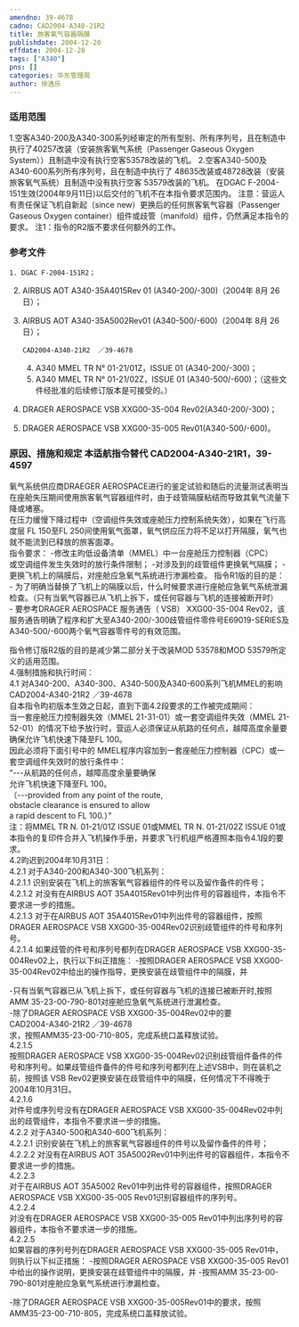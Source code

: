 ```yaml
---
amendno: 39-4678  
cadno: CAD2004-A340-21R2  
title: 旅客氧气容器隔膜  
publishdate: 2004-12-20  
effdate: 2004-12-20  
tags: ["A340"]  
pns: []  
categories: 华东管理局  
author: 徐逸乐  
---
```

  
### 适用范围  
1.空客A340-200及A340-300系列经审定的所有型别、所有序列号，且在制造中执行了40257改装（安装旅客氧气系统（Passenger Gaseous Oxygen System））且制造中没有执行空客53578改装的飞机。
2.空客A340-500及A340-600系列所有序列号，且在制造中执行了 48635改装或48728改装（安装旅客氧气系统）且制造中没有执行空客 53579改装的飞机。
在DGAC F-2004-151生效(2004年9月11日)以后交付的飞机不在本指令要求范围内。
注意：营运人有责任保证飞机自新起（since new）更换后的任何旅客氧气容器（Passenger Gaseous Oxygen container）组件或歧管（manifold）组件，仍然满足本指令的要求。
注1：指令的R2版不要求任何额外的工作。  
  
<!--more-->  
### 参考文件  
    1. DGAC F-2004-151R2；  
2. AIRBUS AOT A340-35A4015Rev 01 (A340-200/-300)（2004年 8月 26日）；  
3. AIRBUS AOT A340-35A5002Rev01 (A340-500/-600)（2004年 8月 26日）；  
  
       CAD2004-A340-21R2  ／39-4678  
    4. A340 MMEL TR N° 01-21/01Z，ISSUE 01 (A340-200/-300)；  
    5. A340 MMEL TR N° 01-21/02Z，ISSUE 01 (A340-500/-600)；（这些文件经批准的后续修订版本是可接受的。）  
  
6. DRAGER AEROSPACE VSB XXG00-35-004 Rev02(A340-200/-300)；  
7. DRAGER AEROSPACE VSB XXG00-35-005 Rev01(A340-500/-600)。  
  
### 原因、措施和规定 本适航指令替代 CAD2004-A340-21R1，39-4597  
氧气系统供应商DRAEGER AEROSPACE进行的鉴定试验和随后的流量测试表明当在座舱失压期间使用旅客氧气容器组件时，由于歧管隔膜粘结而导致其氧气流量下降或堵塞。  
在压力缓慢下降过程中（空调组件失效或座舱压力控制系统失效），如果在飞行高度层 FL 150至FL 250间使用氧气面罩，氧气供应压力将不足以打开隔膜，氧气也就不能流到已释放的旅客面罩。  
指令要求： -修改主昀低设备清单（MMEL）中一台座舱压力控制器（CPC）  
或空调组件发生失效时的放行条件限制； -对涉及到的歧管组件更换氧气隔膜； -更换飞机上的隔膜后，对座舱应急氧气系统进行渗漏检查。     指令R1版的目的是：  
    - 为了明确当替换了飞机上的隔膜以后，什么时候要求进行座舱应急氧气系统泄漏检查。（只有当氧气容器已从飞机上拆下，或任何容器与飞机的连接被断开时）  
    - 要参考DRAGER AEROSPACE 服务通告（ VSB） XXG00-35-004 Rev02，该服务通告明确了程序和扩大至A340-200/-300歧管组件零件号E69019-SERIES及A340-500/-600两个氧气容器零件号的有效范围。  
  
指令修订版R2版的目的是减少第二部分关于改装MOD 53578和MOD 53579所定义的适用范围。  
4.强制措施和执行时间：  
4.1 对A340-200、A340-300、A340-500及A340-600系列飞机MMEL的影响  
       CAD2004-A340-21R2  ／39-4678  
自本指令昀初版本生效之日起，直到下面4.2段要求的工作被完成期间：  
当一套座舱压力控制器失效（MMEL 21-31-01）或一套空调组件失效（MMEL 21-52-01）的情况下给予放行时，营运人必须保证从航路的任何点，越障高度余量要确保允许飞机快速下降至FL 100。  
    因此必须将下面引号中的 MMEL程序内容加到一套座舱压力控制器（CPC）或一套空调组件失效时的放行条件中：  
“---从航路的任何点，越障高度余量要确保  
允许飞机快速下降至FL 100。  
（---provided from any point of the route,  
obstacle clearance is ensured to allow  
a rapid descent to FL 100.）”  
注：将MMEL TR N. 01-21/01Z ISSUE 01或MMEL TR N. 01-21/02Z ISSUE 01或本指令的复印件合并入飞机操作手册，并要求飞行机组严格遵照本指令4.1段的要求。  
  4.2昀迟到2004年10月31日：  
4.2.1 对于A340-200和A340-300飞机系列：  
4.2.1.1 识别安装在飞机上的旅客氧气容器组件的件号以及留作备件的件号；  
4.2.1.2 对没有在AIRBUS AOT 35A4015Rev01中列出件号的容器组件，本指令不要求进一步的措施。  
4.2.1.3 对于在AIRBUS AOT 35A4015Rev01中列出件号的容器组件，按照 DRAGER AEROSPACE VSB XXG00-35-004Rev02识别歧管组件的件号和序列号。  
4.2.1.4 如果歧管的件号和序列号都列在DRAGER AEROSPACE VSB XXG00-35-004Rev02上，执行以下纠正措施： -按照DRAGER AEROSPACE VSB XXG00-35-004Rev02中给出的操作指导，更换安装在歧管组件中的隔膜，并  
  
 -只有当氧气容器已从飞机上拆下，或任何容器与飞机的连接已被断开时,按照 AMM 35-23-00-790-801对座舱应急氧气系统进行泄漏检查。  
-除了DRAGER AEROSPACE VSB XXG00-35-004Rev02中的要  
       CAD2004-A340-21R2  ／39-4678  
求，按照AMM35-23-00-710-805，完成系统口盖释放试验。  
4.2.1.5  
按照DRAGER AEROSPACE VSB XXG00-35-004Rev02识别歧管组件备件的件号和序列号。如果歧管组件备件的件号和序列号都列在上述VSB中，则在装机之前，按照该 VSB Rev02更换安装在歧管组件中的隔膜，任何情况下不得晚于2004年10月31日。  
4.2.1.6  
对件号或序列号没有在DRAGER AEROSPACE VSB XXG00-35-004Rev02中列出的歧管组件，本指令不要求进一步的措施。  
4.2.2 对于A340-500和A340-600飞机系列：  
4.2.2.1 识别安装在飞机上的旅客氧气容器组件的件号以及留作备件的件号；  
4.2.2.2 对没有在AIRBUS AOT 35A5002Rev01中列出件号的容器组件，本指令不要求进一步的措施。  
4.2.2.3  
对于在AIRBUS AOT 35A5002 Rev01中列出件号的容器组件，按照DRAGER AEROSPACE VSB XXG00-35-005 Rev01识别容器组件的序列号。  
4.2.2.4  
对没有在DRAGER AEROSPACE VSB XXG00-35-005 Rev01中列出序列号的容器组件，本指令不要求进一步的措施。  
4.2.2.5  
如果容器的序列号列在DRAGER AEROSPACE VSB XXG00-35-005 Rev01中，则执行以下纠正措施： -按照DRAGER AEROSPACE VSB XXG00-35-005 Rev01中给出的操作说明，更换安装在歧管组件中的隔膜，并 -按照AMM 35-23-00-790-801对座舱应急氧气系统进行渗漏检查。  
  
-除了DRAGER AEROSPACE VSB XXG00-35-005Rev01中的要求，按照AMM35-23-00-710-805，完成系统口盖释放试验。  
